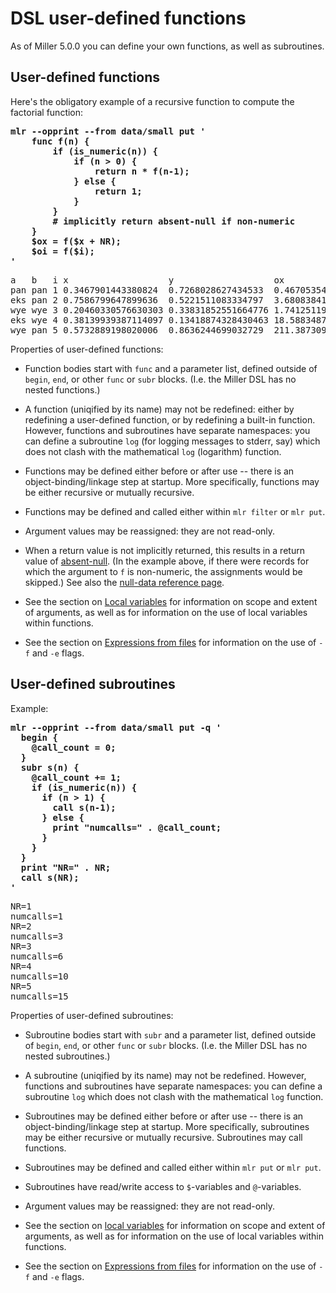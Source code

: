 <!---  PLEASE DO NOT EDIT DIRECTLY. EDIT THE .md.in FILE PLEASE. --->
# DSL user-defined functions

As of Miller 5.0.0 you can define your own functions, as well as subroutines.

## User-defined functions

Here's the obligatory example of a recursive function to compute the factorial function:

<pre class="pre-highlight-in-pair">
<b>mlr --opprint --from data/small put '</b>
<b>    func f(n) {</b>
<b>        if (is_numeric(n)) {</b>
<b>            if (n > 0) {</b>
<b>                return n * f(n-1);</b>
<b>            } else {</b>
<b>                return 1;</b>
<b>            }</b>
<b>        }</b>
<b>        # implicitly return absent-null if non-numeric</b>
<b>    }</b>
<b>    $ox = f($x + NR);</b>
<b>    $oi = f($i);</b>
<b>'</b>
</pre>
<pre class="pre-non-highlight-in-pair">
a   b   i x                   y                   ox                  oi
pan pan 1 0.3467901443380824  0.7268028627434533  0.46705354854811026 1
eks pan 2 0.7586799647899636  0.5221511083334797  3.680838410072862   2
wye wye 3 0.20460330576630303 0.33831852551664776 1.7412511955594865  6
eks wye 4 0.38139939387114097 0.13418874328430463 18.588348778962008  24
wye pan 5 0.5732889198020006  0.8636244699032729  211.38730958519247  120
</pre>

Properties of user-defined functions:

* Function bodies start with `func` and a parameter list, defined outside of `begin`, `end`, or other `func` or `subr` blocks. (I.e. the Miller DSL has no nested functions.)

* A function (uniqified by its name) may not be redefined: either by redefining a user-defined function, or by redefining a built-in function. However, functions and subroutines have separate namespaces: you can define a subroutine `log` (for logging messages to stderr, say) which does not clash with the mathematical `log` (logarithm) function.

* Functions may be defined either before or after use -- there is an object-binding/linkage step at startup.  More specifically, functions may be either recursive or mutually recursive.

* Functions may be defined and called either within `mlr filter` or `mlr put`.

* Argument values may be reassigned: they are not read-only.

* When a return value is not implicitly returned, this results in a return value of [absent-null](reference-main-null-data.md). (In the example above, if there were records for which the argument to `f` is non-numeric, the assignments would be skipped.) See also the [null-data reference page](reference-main-null-data.md).

* See the section on [Local variables](reference-dsl-variables.md#local-variables) for information on scope and extent of arguments, as well as for information on the use of local variables within functions.

* See the section on [Expressions from files](reference-dsl-syntax.md#expressions-from-files) for information on the use of `-f` and `-e` flags.

## User-defined subroutines

Example:

<pre class="pre-highlight-in-pair">
<b>mlr --opprint --from data/small put -q '</b>
<b>  begin {</b>
<b>    @call_count = 0;</b>
<b>  }</b>
<b>  subr s(n) {</b>
<b>    @call_count += 1;</b>
<b>    if (is_numeric(n)) {</b>
<b>      if (n > 1) {</b>
<b>        call s(n-1);</b>
<b>      } else {</b>
<b>        print "numcalls=" . @call_count;</b>
<b>      }</b>
<b>    }</b>
<b>  }</b>
<b>  print "NR=" . NR;</b>
<b>  call s(NR);</b>
<b>'</b>
</pre>
<pre class="pre-non-highlight-in-pair">
NR=1
numcalls=1
NR=2
numcalls=3
NR=3
numcalls=6
NR=4
numcalls=10
NR=5
numcalls=15
</pre>

Properties of user-defined subroutines:

* Subroutine bodies start with `subr` and a parameter list, defined outside of `begin`, `end`, or other `func` or `subr` blocks. (I.e. the Miller DSL has no nested subroutines.)

* A subroutine (uniqified by its name) may not be redefined. However, functions and subroutines have separate namespaces: you can define a subroutine `log` which does not clash with the mathematical `log` function.

* Subroutines may be defined either before or after use -- there is an object-binding/linkage step at startup.  More specifically, subroutines may be either recursive or mutually recursive. Subroutines may call functions.

* Subroutines may be defined and called either within `mlr put` or `mlr put`.

* Subroutines have read/write access to `$`-variables and `@`-variables.

* Argument values may be reassigned: they are not read-only.

* See the section on [local variables](reference-dsl-variables.md#local-variables) for information on scope and extent of arguments, as well as for information on the use of local variables within functions.

* See the section on [Expressions from files](reference-dsl-syntax.md#expressions-from-files) for information on the use of `-f` and `-e` flags.
